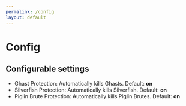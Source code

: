 ```yaml
---
permalink: /config
layout: default
---
```

# Config

## Configurable settings

- Ghast Protection: Automatically kills Ghasts. Default: **on**
- Silverfish Protection: Automatically kills Silverfish. Default: **on**
- Piglin Brute Protection: Automatically kills Piglin Brutes. Default: **on**
